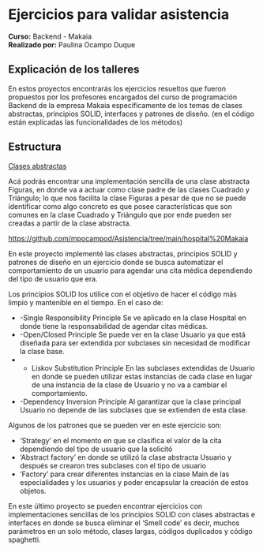 # **Ejercicios para validar asistencia**

**Curso:** Backend - Makaia <br>
**Realizado por:** Paulina Ocampo Duque

## Explicación de los talleres

En estos proyectos encontrarás los ejercicios resueltos que fueron propuestos por los profesores encargados del curso de programación Backend de la empresa Makaia específicamente de los temas de clases abstractas, principios SOLID, interfaces y patrones de diseño.  (en el código están explicadas las funcionalidades de los métodos)


## Estructura

[Clases abstractas](https://github.com/mpocampod/Asistencia/tree/main/Clases%20abstractas)

Acá podrás encontrar una implementación sencilla de una clase abstracta Figuras, en donde va a actuar como clase padre de las clases Cuadrado y Triángulo; lo que nos facilita la clase Figuras a pesar de que no se puede identificar como algo concreto es que posee características que son comunes en la clase Cuadrado y Triángulo que por ende pueden ser creadas a partir de la clase abstracta.

https://github.com/mpocampod/Asistencia/tree/main/hospital%20Makaia

En este proyecto implementé las clases abstractas, principios SOLID y patrones de diseño en un ejercicio donde se busca automatizar el comportamiento de un usuario para agendar una cita médica dependiendo del tipo de usuario que era.  

Los principios SOLID los utilice con el objetivo de hacer el código más limpio y mantenible en el tiempo. 
En el caso de:
* -Single Responsibility Principle
Se ve aplicado en la clase Hospital en donde tiene la responsabilidad de agendar citas médicas. 
* -Open/Closed Principle 
Se puede ver en la clase Usuario ya que está diseñada para ser extendida por subclases sin necesidad de modificar la clase base. 
* - Liskov Substitution Principle
En las subclases extendidas de Usuario en donde se pueden utilizar estas instancias de cada clase en lugar de una instancia de la clase de Usuario y no va a cambiar el comportamiento.
* -Dependency Inversion Principle
Al garantizar que la clase principal Usuario no depende de las subclases que se extienden de esta clase.

Algunos de los patrones que se pueden ver en este ejercicio son: 
* ‘Strategy’ en el momento en que se clasifica el valor de la cita dependiendo del tipo de usuario que la solicitó 
* ‘Abstract factory’ en donde se utilizó la clase abstracta Usuario y después se crearon tres subclases con el tipo de usuario
* ‘Factory’ para crear diferentes instancias en la clase Main de las especialidades y los usuarios y poder encapsular la creación de estos objetos.



En este último proyecto se pueden encontrar ejercicios con implementaciones sencillas de los principios SOLID con clases abstractas e interfaces en donde se busca eliminar el ‘Smell code’  es decir, muchos parámetros en un solo método, clases largas, códigos duplicados y código spaghetti. 
